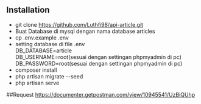 ## Installation
- git clone https://github.com/Luthfi98/api-article.git
- Buat Database di mysql dengan nama database articles
- cp .env.example .env
- setting database di file .env <br>
	DB_DATABASE=article <br>
	DB_USERNAME=root(sesuai dengan settingan phpmyadmin di pc)<br>
	DB_PASSWORD=root(sesuai dengan settingan phpmyadmin di pc) <br>
- composer install
- php artisan migrate --seed
- php artisan serve


##Request
https://documenter.getpostman.com/view/10945541/UzBiQUhp
